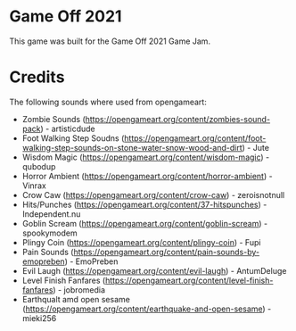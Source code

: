 # Game Off 2021
This game was built for the Game Off 2021 Game Jam.

# Credits

The following sounds where used from opengameart:

- Zombie Sounds (https://opengameart.org/content/zombies-sound-pack) - artisticdude
- Foot Walking Step Soudns (https://opengameart.org/content/foot-walking-step-sounds-on-stone-water-snow-wood-and-dirt) - Jute
- Wisdom Magic (https://opengameart.org/content/wisdom-magic) - qubodup
- Horror Ambient (https://opengameart.org/content/horror-ambient) - Vinrax
- Crow Caw (https://opengameart.org/content/crow-caw) - zeroisnotnull
- Hits/Punches (https://opengameart.org/content/37-hitspunches) - Independent.nu
- Goblin Scream (https://opengameart.org/content/goblin-scream) - spookymodem
- Plingy Coin (https://opengameart.org/content/plingy-coin) - Fupi
- Pain Sounds (https://opengameart.org/content/pain-sounds-by-emopreben) - EmoPreben
- Evil Laugh (https://opengameart.org/content/evil-laugh) - AntumDeluge
- Level Finish Fanfares (https://opengameart.org/content/level-finish-fanfares) - jobromedia
- Earthqualt amd open sesame (https://opengameart.org/content/earthquake-and-open-sesame) - mieki256